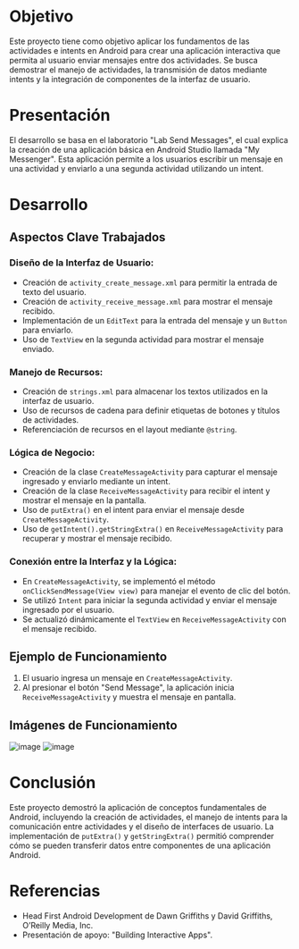 # Objetivo
Este proyecto tiene como objetivo aplicar los fundamentos de las actividades e intents en Android para crear una aplicación interactiva que permita al usuario enviar mensajes entre dos actividades. Se busca demostrar el manejo de actividades, la transmisión de datos mediante intents y la integración de componentes de la interfaz de usuario.

# Presentación
El desarrollo se basa en el laboratorio "Lab Send Messages", el cual explica la creación de una aplicación básica en Android Studio llamada "My Messenger". Esta aplicación permite a los usuarios escribir un mensaje en una actividad y enviarlo a una segunda actividad utilizando un intent.

# Desarrollo
## Aspectos Clave Trabajados

### Diseño de la Interfaz de Usuario:
- Creación de `activity_create_message.xml` para permitir la entrada de texto del usuario.
- Creación de `activity_receive_message.xml` para mostrar el mensaje recibido.
- Implementación de un `EditText` para la entrada del mensaje y un `Button` para enviarlo.
- Uso de `TextView` en la segunda actividad para mostrar el mensaje enviado.

### Manejo de Recursos:
- Creación de `strings.xml` para almacenar los textos utilizados en la interfaz de usuario.
- Uso de recursos de cadena para definir etiquetas de botones y títulos de actividades.
- Referenciación de recursos en el layout mediante `@string`.

### Lógica de Negocio:
- Creación de la clase `CreateMessageActivity` para capturar el mensaje ingresado y enviarlo mediante un intent.
- Creación de la clase `ReceiveMessageActivity` para recibir el intent y mostrar el mensaje en la pantalla.
- Uso de `putExtra()` en el intent para enviar el mensaje desde `CreateMessageActivity`.
- Uso de `getIntent().getStringExtra()` en `ReceiveMessageActivity` para recuperar y mostrar el mensaje recibido.

### Conexión entre la Interfaz y la Lógica:
- En `CreateMessageActivity`, se implementó el método `onClickSendMessage(View view)` para manejar el evento de clic del botón.
- Se utilizó `Intent` para iniciar la segunda actividad y enviar el mensaje ingresado por el usuario.
- Se actualizó dinámicamente el `TextView` en `ReceiveMessageActivity` con el mensaje recibido.

## Ejemplo de Funcionamiento
1. El usuario ingresa un mensaje en `CreateMessageActivity`.
2. Al presionar el botón "Send Message", la aplicación inicia `ReceiveMessageActivity` y muestra el mensaje en pantalla.

## Imágenes de Funcionamiento
![image](https://github.com/user-attachments/assets/bf6dab93-5d15-4ef6-990d-31ee2531be5f)
![image](https://github.com/user-attachments/assets/00b18b1d-93b8-4348-b829-029ac3abae03)



# Conclusión
Este proyecto demostró la aplicación de conceptos fundamentales de Android, incluyendo la creación de actividades, el manejo de intents para la comunicación entre actividades y el diseño de interfaces de usuario. La implementación de `putExtra()` y `getStringExtra()` permitió comprender cómo se pueden transferir datos entre componentes de una aplicación Android.

# Referencias
- Head First Android Development de Dawn Griffiths y David Griffiths, O’Reilly Media, Inc.
- Presentación de apoyo: "Building Interactive Apps".

